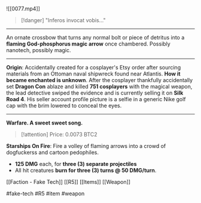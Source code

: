 ![[0077.mp4]]

> [!danger] 
> "Inferos invocat vobis..." 

***
An ornate crossbow that turns any normal bolt or piece of detritus into a **flaming God-phosphorus magic arrow** once chambered. Possibly nanotech, possibly magic.
***
**Origin**: Accidentally created for a cosplayer's Etsy order after sourcing materials from an Ottoman naval shipwreck found near Atlantis. **How it became enchanted is unknown**. After the cosplayer thankfully accidentally set **Dragon Con** ablaze and killed **751 cosplayers** with the magical weapon, the lead detective swiped the evidence and is currently selling it on **Silk Road 4**. His seller account profile picture is a selfie in a generic Nike golf cap with the brim lowered to conceal the eyes.
***
**Warfare. A sweet sweet song.**

> [!attention] 
> Price: 0.0073 BTC2 

**Starships On Fire**: Fire a volley of flaming arrows into a crowd of dogfuckerss and cartoon pedophiles. 
* **125 DMG** each, for **three (3) separate projectiles**
* All hit creatures **burn for three (3) turns @ 50 DMG/turn**.

[[Faction - Fake Tech]]
[[R5]]
[[Items]]
[[Weapon]]

#fake-tech #R5 #item #weapon 